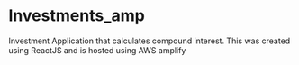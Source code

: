 # Investments_amp
Investment Application that calculates compound interest. This was created using ReactJS and is hosted using AWS amplify
